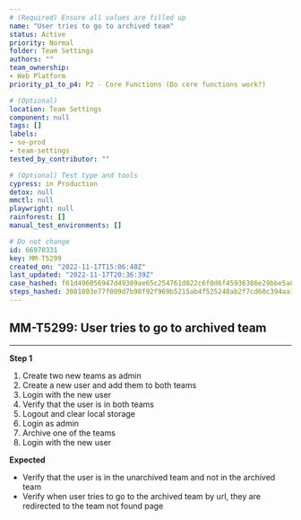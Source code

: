 ```yaml
---
# (Required) Ensure all values are filled up
name: "User tries to go to archived team"
status: Active
priority: Normal
folder: Team Settings
authors: ""
team_ownership:
- Web Platform
priority_p1_to_p4: P2 - Core Functions (Do core functions work?)

# (Optional)
location: Team Settings
component: null
tags: []
labels:
- se-prod
- team-settings
tested_by_contributor: ""

# (Optional) Test type and tools
cypress: in Production
detox: null
mmctl: null
playwright: null
rainforest: []
manual_test_environments: []

# Do not change
id: 66970331
key: MM-T5299
created_on: "2022-11-17T15:06:40Z"
last_updated: "2022-11-17T20:36:39Z"
case_hashed: f61d496056947d49309ae65c254761d022c6f0d6f45936386e29bbe5a88fef033e7318e6c24881e41db414d9a76aba3d
steps_hashed: 3081803e77f009d7b98f92f969b5215ab4f525240ab2f7cd60c394aa110e0310cef3b9cf5c2ef74c4fdca107e4029414
---
```


<!-- (Auto-generated) Based on frontmatter's "key" and "name" -->

## MM-T5299: User tries to go to archived team

---

**Step 1**

1. Create two new teams as admin
2. Create a new user and add them to both teams
3. Login with the new user
4. Verify that the user is in both teams
5. Logout and clear local storage
6. Login as admin
7. Archive one of the teams
8. Login with the new user

**Expected**

- Verify that the user is in the unarchived team and not in the archived team
- Verify when user tries to go to the archived team by url, they are redirected to the team not found page

